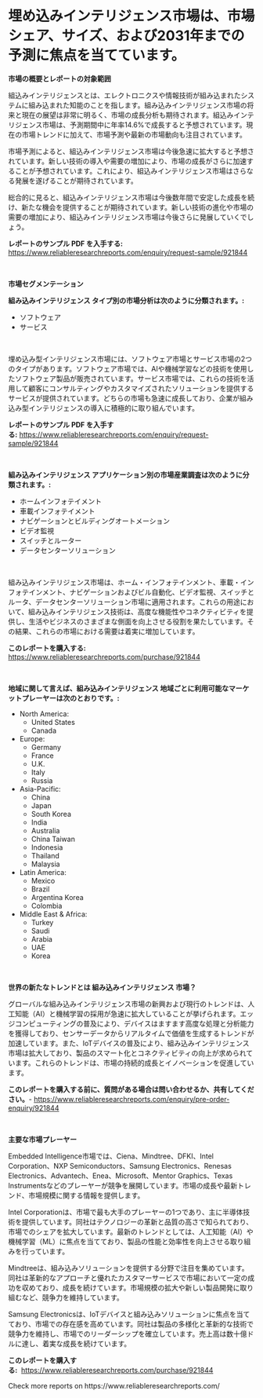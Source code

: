 <p><h1>埋め込みインテリジェンス市場は、市場シェア、サイズ、および2031年までの予測に焦点を当てています。</h1></p><p><strong>市場の概要とレポートの対象範囲</strong></p>
<p><p>組込みインテリジェンスとは、エレクトロニクスや情報技術が組み込まれたシステムに組み込まれた知能のことを指します。組み込みインテリジェンス市場の将来と現在の展望は非常に明るく、市場の成長分析も期待されます。組込みインテリジェンス市場は、予測期間中に年率14.6%で成長すると予想されています。現在の市場トレンドに加えて、市場予測や最新の市場動向も注目されています。</p><p>市場予測によると、組込みインテリジェンス市場は今後急速に拡大すると予想されています。新しい技術の導入や需要の増加により、市場の成長がさらに加速することが予想されています。これにより、組込みインテリジェンス市場はさらなる発展を遂げることが期待されています。</p><p>総合的に見ると、組込みインテリジェンス市場は今後数年間で安定した成長を続け、新たな機会を提供することが期待されています。新しい技術の進化や市場の需要の増加により、組込みインテリジェンス市場は今後さらに発展していくでしょう。</p></p>
<p><strong>レポートのサンプル PDF を入手する:</strong> <a href="https://www.reliableresearchreports.com/enquiry/request-sample/921844">https://www.reliableresearchreports.com/enquiry/request-sample/921844</a></p>
<p>&nbsp;</p>
<p><strong>市場セグメンテーション</strong></p>
<p><strong>組み込みインテリジェンス タイプ別の市場分析は次のように分類されます。:</strong></p>
<p><ul><li>ソフトウェア</li><li>サービス</li></ul></p>
<p>&nbsp;</p>
<p><p>埋め込み型インテリジェンス市場には、ソフトウェア市場とサービス市場の2つのタイプがあります。ソフトウェア市場では、AIや機械学習などの技術を使用したソフトウェア製品が販売されています。サービス市場では、これらの技術を活用して顧客にコンサルティングやカスタマイズされたソリューションを提供するサービスが提供されています。どちらの市場も急速に成長しており、企業が組み込み型インテリジェンスの導入に積極的に取り組んでいます。</p></p>
<p><strong>レポートのサンプル PDF を入手する:</strong>&nbsp;<a href="https://www.reliableresearchreports.com/enquiry/request-sample/921844">https://www.reliableresearchreports.com/enquiry/request-sample/921844</a></p>
<p>&nbsp;</p>
<p><strong> 組み込みインテリジェンス アプリケーション別の市場産業調査は次のように分類されます。:</strong></p>
<p><ul><li>ホームインフォテイメント</li><li>車載インフォテイメント</li><li>ナビゲーションとビルディングオートメーション</li><li>ビデオ監視</li><li>スイッチとルーター</li><li>データセンターソリューション</li></ul></p>
<p>&nbsp;</p>
<p><p>組み込みインテリジェンス市場は、ホーム・インフォテインメント、車載・インフォテインメント、ナビゲーションおよびビル自動化、ビデオ監視、スイッチとルータ、データセンターソリューション市場に適用されます。これらの用途において、組み込みインテリジェンス技術は、高度な機能性やコネクティビティを提供し、生活やビジネスのさまざまな側面を向上させる役割を果たしています。その結果、これらの市場における需要は着実に増加しています。</p></p>
<p><strong>このレポートを購入する:</strong>&nbsp; <a href="https://www.reliableresearchreports.com/purchase/921844">https://www.reliableresearchreports.com/purchase/921844</a></p>
<p>&nbsp;</p>
<p><strong>地域に関して言えば、組み込みインテリジェンス 地域ごとに利用可能なマーケットプレーヤーは次のとおりです。:</strong></p>
<p><ul>
    <li>
        North America:
        <ul>
            <li>United States</li>
            <li>Canada</li>
        </ul>
    </li>
    <li>
        Europe:
        <ul>
            <li>Germany</li>
            <li>France</li>
            <li>U.K.</li>
            <li>Italy</li>
            <li>Russia</li>
        </ul>
    </li>
    <li>
        Asia-Pacific:
        <ul>
            <li>China</li>
            <li>Japan</li>
            <li>South Korea</li>
            <li>India</li>
            <li>Australia</li>
            <li>China Taiwan</li>
            <li>Indonesia</li>
            <li>Thailand</li>
            <li>Malaysia</li>
        </ul>
    </li>
    <li>
        Latin America:
        <ul>
            <li>Mexico</li>
            <li>Brazil</li>
            <li>Argentina Korea</li>
            <li>Colombia</li>
        </ul>
    </li>
    <li>
        Middle East & Africa:
        <ul>
            <li>Turkey</li>
            <li>Saudi</li>
            <li>Arabia</li>
            <li>UAE</li>
            <li>Korea</li>
        </ul>
    </li>
    </ul></p>
<p>&nbsp;</p>
<p><strong>世界の新たなトレンドとは 組み込みインテリジェンス 市場？</strong></p>
<p><p>グローバルな組み込みインテリジェンス市場の新興および現行のトレンドは、人工知能（AI）と機械学習の採用が急速に拡大していることが挙げられます。エッジコンピューティングの普及により、デバイスはますます高度な処理と分析能力を獲得しており、センサーデータからリアルタイムで価値を生成するトレンドが加速しています。また、IoTデバイスの普及により、組み込みインテリジェンス市場は拡大しており、製品のスマート化とコネクティビティの向上が求められています。これらのトレンドは、市場の持続的成長とイノベーションを促進しています。</p></p>
<p><strong>このレポートを購入する前に、質問がある場合は問い合わせるか、共有してください。</strong>- <a href="https://www.reliableresearchreports.com/enquiry/pre-order-enquiry/921844">https://www.reliableresearchreports.com/enquiry/pre-order-enquiry/921844</a></p>
<p>&nbsp;</p>
<p><strong>主要な市場プレーヤー</strong></p>
<p><p>Embedded Intelligence市場では、Ciena、Mindtree、DFKI、Intel Corporation、NXP Semiconductors、Samsung Electronics、Renesas Electronics、Advantech、Enea、Microsoft、Mentor Graphics、Texas Instrumentsなどのプレーヤーが競争を展開しています。市場の成長や最新トレンド、市場規模に関する情報を提供します。</p><p>Intel Corporationは、市場で最も大手のプレーヤーの1つであり、主に半導体技術を提供しています。同社はテクノロジーの革新と品質の高さで知られており、市場でのシェアを拡大しています。最新のトレンドとしては、人工知能（AI）や機械学習（ML）に焦点を当てており、製品の性能と効率性を向上させる取り組みを行っています。</p><p>Mindtreeは、組み込みソリューションを提供する分野で注目を集めています。同社は革新的なアプローチと優れたカスタマーサービスで市場において一定の成功を収めており、成長を続けています。市場規模の拡大や新しい製品開発に取り組むなど、競争力を維持しています。</p><p>Samsung Electronicsは、IoTデバイスと組み込みソリューションに焦点を当てており、市場での存在感を高めています。同社は製品の多様化と革新的な技術で競争力を維持し、市場でのリーダーシップを確立しています。売上高は数十億ドルに達し、着実な成長を続けています。</p></p>
<p><strong>このレポートを購入する:</strong>&nbsp;&nbsp;<a href="https://www.reliableresearchreports.com/purchase/921844">https://www.reliableresearchreports.com/purchase/921844</a></p>
<p>Check more reports on https://www.reliableresearchreports.com/</p>